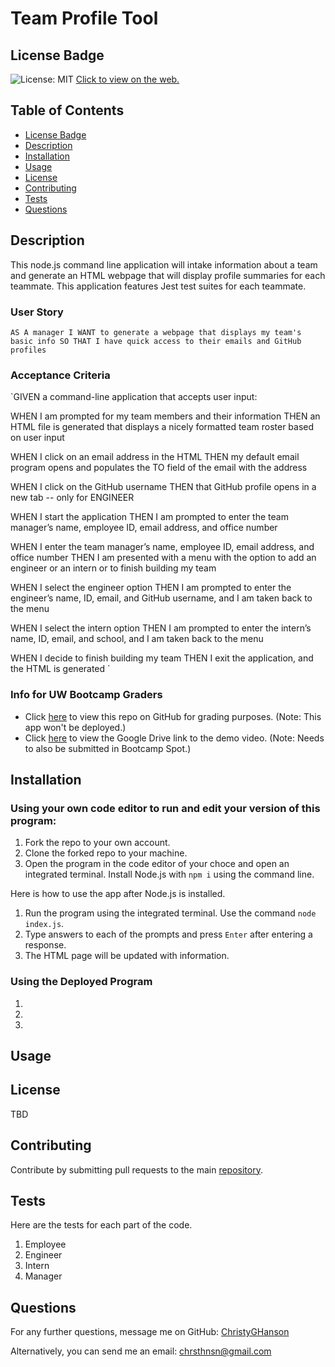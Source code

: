 # Team Profile Tool

## License Badge


![License: MIT](https://img.shields.io/badge/License-MIT-yellow.svg) [Click to view on the web.](https://opensource.org/licenses/MIT) 
   

## Table of Contents

* [License Badge](#license-badge)
* [Description](#description)
* [Installation](#installation)
* [Usage](#usage)
* [License](#license)
* [Contributing](#contributing)
* [Tests](#tests)
* [Questions](#questions)

  
## Description
  
This node.js command line application will intake information about a team and generate an HTML webpage that will display profile summaries for each teammate. This application features Jest test suites for each teammate.

### User Story

` AS A manager
I WANT to generate a webpage that displays my team's basic info
SO THAT I have quick access to their emails and GitHub profiles `

### Acceptance Criteria

`GIVEN a command-line application that accepts user input: 

WHEN I am prompted for my team members and their information
THEN an HTML file is generated that displays a nicely formatted team roster based on user input

WHEN I click on an email address in the HTML
THEN my default email program opens and populates the TO field of the email with the address

WHEN I click on the GitHub username
THEN that GitHub profile opens in a new tab -- only for ENGINEER

WHEN I start the application
THEN I am prompted to enter the team manager’s name, employee ID, email address, and office number

WHEN I enter the team manager’s name, employee ID, email address, and office number
THEN I am presented with a menu with the option to add an engineer or an intern or to finish building my team


WHEN I select the engineer option
THEN I am prompted to enter the engineer’s name, ID, email, and GitHub username, and I am taken back to the menu

WHEN I select the intern option
THEN I am prompted to enter the intern’s name, ID, email, and school, and I am taken back to the menu

WHEN I decide to finish building my team
THEN I exit the application, and the HTML is generated `

### Info for UW Bootcamp Graders

* Click [here](https://github.com/ChristyGHanson/profile-tool-10) to view this repo on GitHub for grading purposes. (Note: This app won't be deployed.)
* Click [here](url) to view the Google Drive link to the demo video. (Note: Needs to also be submitted in Bootcamp Spot.)

  
## Installation
  
### Using your own code editor to run and edit your version of this program:

1. Fork the repo to your own account.
2. Clone the forked repo to your machine.
3. Open the program in the code editor of your choce and open an integrated terminal. Install Node.js with `npm i` using the command line.

Here is how to use the app after Node.js is installed.
1. Run the program using the integrated terminal. Use the command `node index.js`.
2. Type answers to each of the prompts and press `Enter` after entering a response.
3. The HTML page will be updated with information.

### Using the Deployed Program
1.
2.
3.
    
## Usage
  



## License

TBD
  
## Contributing
  
Contribute by submitting pull requests to the main [repository](https://github.com/ChristyGHanson/profile-tool-10).
  
## Tests
  
Here are the tests for each part of the code. 
1. Employee
2. Engineer
3. Intern
4. Manager

## Questions
  
For any further questions, message me on GitHub: [ChristyGHanson](https://github.com/ChristyGHanson)

Alternatively, you can send me an email: [chrsthnsn@gmail.com](mailto:chrsthnsn@gmail.com)